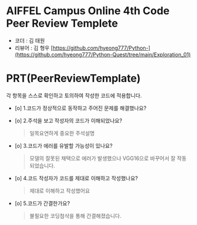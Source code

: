 # AIFFEL Campus Online 4th Code Peer Review Templete
- 코더 : 김 태원
- 리뷰어 : 김 형우
  [https://github.com/hyeong777/Python-](https://github.com/hyeong777/Python-Quest/tree/main/Exploration_01)


# PRT(PeerReviewTemplate)
각 항목을 스스로 확인하고 토의하여 작성한 코드에 적용합니다.
- [o] 1.코드가 정상적으로 동작하고 주어진 문제를 해결했나요?
- [o] 2.주석을 보고 작성자의 코드가 이해되었나요?
  > 일목요연하게 중요한 주석설명

- [o] 3.코드가 에러를 유발할 가능성이 있나요?
  > 모델의 잘못된 채택으로 에러가 발생했으나 VGG16으로 바꾸어서 잘 작동 되었습니다.
   
- [o] 4.코드 작성자가 코드를 제대로 이해하고 작성했나요?
  > 제대로 이해하고 작성했어요
- [o] 5.코드가 간결한가요?
  > 불필요한 코딩첨삭을 통해 간결해졌습니다.

